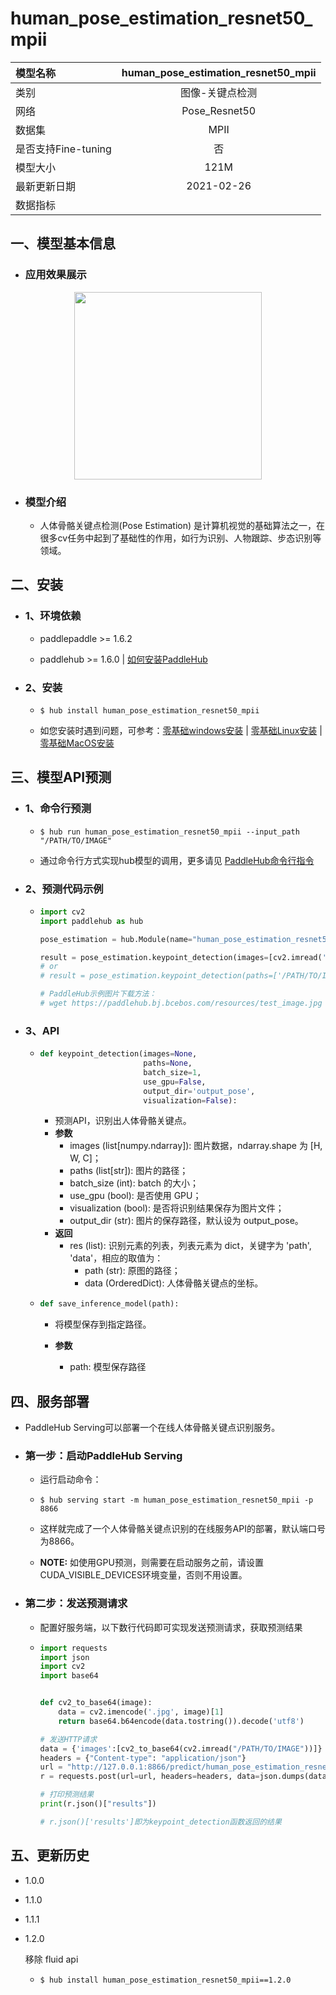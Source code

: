 # human_pose_estimation_resnet50_mpii

| 模型名称            | human_pose_estimation_resnet50_mpii |
| :------------------ | :---------------------------------: |
| 类别                |           图像-关键点检测           |
| 网络                |            Pose_Resnet50            |
| 数据集              |                MPII                 |
| 是否支持Fine-tuning |                 否                  |
| 模型大小            |                121M                 |
| 最新更新日期        |             2021-02-26              |
| 数据指标            |                                     |

## 一、模型基本信息

- ### 应用效果展示

<p align="center">
<img src="https://user-images.githubusercontent.com/76040149/133231581-1dffc391-652d-417f-b8ad-a3c22b8092e8.jpg" width="300">
</p>
  
- ### 模型介绍
  - 人体骨骼关键点检测(Pose Estimation) 是计算机视觉的基础算法之一，在很多cv任务中起到了基础性的作用，如行为识别、人物跟踪、步态识别等领域。

## 二、安装

- ### 1、环境依赖

  - paddlepaddle >= 1.6.2

  - paddlehub >= 1.6.0    | [如何安装PaddleHub](../../../../docs/docs_ch/get_start/installation.rst)

- ### 2、安装

  - ```shell
    $ hub install human_pose_estimation_resnet50_mpii
    ```

  - 如您安装时遇到问题，可参考：[零基础windows安装](../../../../docs/docs_ch/get_start/windows_quickstart.md)
   | [零基础Linux安装](../../../../docs/docs_ch/get_start/linux_quickstart.md) | [零基础MacOS安装](../../../../docs/docs_ch/get_start/mac_quickstart.md)

## 三、模型API预测

- ### 1、命令行预测

  - ```shell
    $ hub run human_pose_estimation_resnet50_mpii --input_path "/PATH/TO/IMAGE"
    ```
    
  - 通过命令行方式实现hub模型的调用，更多请见 [PaddleHub命令行指令](../../../../docs/docs_ch/tutorial/cmd_usage.rst)

- ### 2、预测代码示例

  - ```python
    import cv2
    import paddlehub as hub
    
    pose_estimation = hub.Module(name="human_pose_estimation_resnet50_mpii")
    
    result = pose_estimation.keypoint_detection(images=[cv2.imread('/PATH/TO/IMAGE')])
    # or
    # result = pose_estimation.keypoint_detection(paths=['/PATH/TO/IMAGE'])
    
    # PaddleHub示例图片下载方法：
    # wget https://paddlehub.bj.bcebos.com/resources/test_image.jpg
    ```
  
- ### 3、API

  - ```python
    def keypoint_detection(images=None,
                           paths=None,
                           batch_size=1,
                           use_gpu=False,
                           output_dir='output_pose',
                           visualization=False):
    ```
    
    - 预测API，识别出人体骨骼关键点。
    - **参数**
      - images (list[numpy.ndarray]): 图片数据，ndarray.shape 为 [H, W, C]；
      - paths (list[str]): 图片的路径；
      - batch_size (int): batch 的大小；
      - use_gpu (bool): 是否使用 GPU；
      - visualization (bool): 是否将识别结果保存为图片文件；
      - output_dir (str): 图片的保存路径，默认设为 output_pose。
    - **返回**
      - res (list): 识别元素的列表，列表元素为 dict，关键字为 'path', 'data'，相应的取值为：
        - path (str): 原图的路径；
        - data (OrderedDict): 人体骨骼关键点的坐标。
    
  - ```python
    def save_inference_model(path):
    ```
  
    - 将模型保存到指定路径。
  
    - **参数**
  
      - path: 模型保存路径


## 四、服务部署

- PaddleHub Serving可以部署一个在线人体骨骼关键点识别服务。

- ### 第一步：启动PaddleHub Serving

  - 运行启动命令：
  - ```shell
    $ hub serving start -m human_pose_estimation_resnet50_mpii -p 8866
    ```

  - 这样就完成了一个人体骨骼关键点识别的在线服务API的部署，默认端口号为8866。

  - **NOTE:** 如使用GPU预测，则需要在启动服务之前，请设置CUDA\_VISIBLE\_DEVICES环境变量，否则不用设置。

- ### 第二步：发送预测请求

  - 配置好服务端，以下数行代码即可实现发送预测请求，获取预测结果

  - ```python
    import requests
    import json
    import cv2
    import base64
    
    
    def cv2_to_base64(image):
        data = cv2.imencode('.jpg', image)[1]
        return base64.b64encode(data.tostring()).decode('utf8')
    
    # 发送HTTP请求
    data = {'images':[cv2_to_base64(cv2.imread("/PATH/TO/IMAGE"))]}
    headers = {"Content-type": "application/json"}
    url = "http://127.0.0.1:8866/predict/human_pose_estimation_resnet50_mpii"
    r = requests.post(url=url, headers=headers, data=json.dumps(data))
    
    # 打印预测结果
    print(r.json()["results"])
    
    # r.json()['results']即为keypoint_detection函数返回的结果
    ```

## 五、更新历史

* 1.0.0

* 1.1.0

* 1.1.1

* 1.2.0

   移除 fluid api

  * ```shell
    $ hub install human_pose_estimation_resnet50_mpii==1.2.0
    ```
